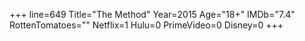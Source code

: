 +++
line=649
Title="The Method"
Year=2015
Age="18+"
IMDb="7.4"
RottenTomatoes=""
Netflix=1
Hulu=0
PrimeVideo=0
Disney=0
+++

